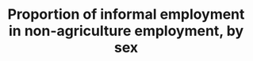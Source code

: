 ---
comments_and_limitations: The USG SDG 8 subgroup has not yet identified a data source
  for this indicator. US data for this indicator have been collected in the past(such
  as in special supplements to the Current Population Survey on contingent and alternative
  employment arrangements) and published by the Bureau of Labor Statistics, the data
  are not regularly available. The data were last published in 2005; a release date
  for the May 2017 supplement findings has not yet been set.
data_non_statistical: true
date_metadata_updated: '2017-10-20'
goal_meta_link: http://unstats.un.org/sdgs/files/metadata-compilation/Metadata-Goal-8.pdf
graph: null
graph_title: Proportion of informal employment in non-agriculture employment, by sex
graph_type: null
has_metadata: true
indicator: 8.3.1
indicator_definition: 'The share of informal employment in total non-agriculture employment
  refers to employment in informal jobs expressed as a percentage of total non-agriculture
  employment. Informal employment comprises persons who in their main or secondary
  jobs were: (a) Own-account workers, employers and members of producers'' cooperatives
  employed in their own informal sector enterprises. The informal nature of their
  jobs follows directly from the characteristics of the enterprise; (b) Own-account
  workers engaged in the production of goods exclusively for own final use by their
  household (e.g. subsistence farming or do-it-yourself construction of own dwellings),
  if covered; (c) Contributing family workers, irrespective of whether they work in
  formal or informal sector enterprises. The informal nature of their jobs is due
  to the fact that contributing family workers usually do not have explicit, written
  contracts of employment, and that usually their employment is not subject to labour
  legislation, social security regulations, collective agreements, etc.; (e) Employees
  holding informal jobs, whether employed by formal sector enterprises, informal sector
  enterprises, or as paid domestic workers by households. Employees are considered
  to have informal jobs if their employment relationship is, in law or in practice,
  not subject to national labour legislation, income taxation, social protection or
  entitlement to certain employment benefits (paid annual or sick leave, etc.) for
  reasons such as: non-declaration of the jobs or the employees; casual jobs or jobs
  of a limited short duration; jobs with hours of work or wages below a specified
  threshold (e.g. for social security contributions); employment by unincorporated
  enterprises or by persons in households; jobs where the employee''s place of work
  is outside the premises of the employer''s enterprise (e.g. outworkers without employment
  contract); or jobs, for which labour regulations are not applied, not enforced,
  or not complied with for any other reason. Operational criteria used by countries
  to define informal jobs of employees include lack of coverage by social security
  system, lack of entitlement to paid annual or sick leave, or lack of written employment
  contract.'
indicator_name: Proportion of informal employment in non-agriculture employment, by
  sex
indicator_sort_order: 08-03-01
indicator_variable: null
layout: indicator
permalink: /8-3-1/
published: true
rationale_interpretation: This is considered an important indicator regarding the
  quality of employment in an economy, and is relevant to developing and developed
  countries alike. A decreasing share of informal employment indicates progress as
  regards the proportion of persons employed that generally lack basic social or legal
  protections or employment benefits, whether they work in the formal sector, informal
  sector, or households.
reporting_status: notstarted
sdg_goal: 8
source_active_1: true
source_notes_1: null
source_title_1: null
target: Promote development-oriented policies that support productive activities,
  decent job creation, entrepreneurship, creativity and innovation, and encourage
  the formalization and growth of micro-, small- and medium-sized enterprises, including
  through access to financial services.
target_id: '8.3'
title: Proportion of informal employment in non-agriculture employment, by sex
un_custodial_agency: ILO
un_designated_tier: '2'
variable_description: null
variable_notes: null
---